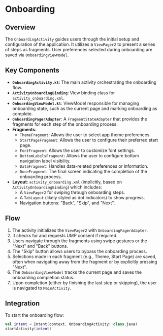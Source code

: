 # Onboarding

## Overview

The `OnboardingActivity` guides users through the initial setup and configuration of the
application. It utilizes a `ViewPager2` to present a series of steps as fragments. User preferences
selected during onboarding are saved via `OnboardingViewModel`.

## Key Components

- **`OnboardingActivity.kt`**: The main activity orchestrating the onboarding flow.
- **`ActivityOnboardingBinding`**: View binding class for `activity_onboarding.xml`.
- **`OnboardingViewModel.kt`**: ViewModel responsible for managing onboarding state, such as the
  current page and marking onboarding as complete.
- **`OnboardingPagerAdapter`**: A `FragmentStateAdapter` that provides the fragments for each step
  of the onboarding process.
- **Fragments**:
    - `ThemeFragment`: Allows the user to select app theme preferences.
    - `StartPageFragment`: Allows the user to configure their preferred start page.
    - `FontFragment`: Allows the user to customize font settings.
    - `BottomLabelsFragment`: Allows the user to configure bottom navigation label visibility.
    - `DataFragment`: Handles data-related preferences or information.
    - `DoneFragment`: The final screen indicating the completion of the onboarding process.
- **Layout**: `activity_onboarding.xml` (implicitly, based on `ActivityOnboardingBinding`) which
  includes:
    - A `ViewPager2` for swiping through onboarding steps.
    - A `TabLayout` (likely styled as dot indicators) to show progress.
    - Navigation buttons: "Back", "Skip", and "Next".

## Flow

1. The activity initializes the `ViewPager2` with `OnboardingPagerAdapter`.
2. It checks for and requests UMP consent if required.
3. Users navigate through the fragments using swipe gestures or the "Next" and "Back" buttons.
4. The "Skip" button allows users to bypass the onboarding process.
5. Selections made in each fragment (e.g., Theme, Start Page) are saved, often when navigating away
   from the fragment or by explicitly pressing "Next".
6. The `OnboardingViewModel` tracks the current page and saves the onboarding completion status.
7. Upon completion (either by finishing the last step or skipping), the user is navigated to
   `MainActivity`.

## Integration

To start the onboarding flow:

```kotlin
val intent = Intent(context, OnboardingActivity::class.java)
startActivity(intent)
```